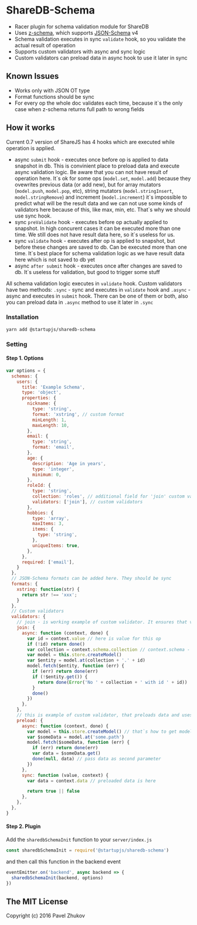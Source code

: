 # ShareDB-Schema

- Racer plugin for schema validation module for ShareDB
- Uses [z-schema](https://github.com/zaggino/z-schema), which supports [JSON-Schema](http://json-schema.org/) v4
- Schema validation executes in sync ``validate`` hook, so you validate the actual result of operation
- Supports custom validators with async and sync logic
- Custom validators can preload data in async hook to use it later in sync

## Known Issues
- Works only with JSON OT type
- Format functions should be sync
- For every op the whole doc validates each time, because it\`s the only case when z-schema returns full path to wrong fields

## How it works
Current 0.7 version of ShareJS has 4 hooks which are executed while operation is applied.
- async `submit` hook - executes once before op is applied to data snapshot in db. This is convinient place to preload data and execute async validation logic. Be aware that you can not have result of operation here. It\`s ok for some ops (`model.set`, `model.add`) because they ovewrites previous data (or add new), but for array mutators (`model.push`, `model.pop`, etc), string mutators (`model.stringInsert`, `model.stringRemove`) and increment (`model.increment`) it\`s impossible to predict what will be the result data and we can not use some kinds of validators here because of this, like max, min, etc. That\`s why we should use sync hook.
- sync `preValidate` hook - executes before op actually applied to snapshot. In high concurent cases it can be executed more than one time. We still does not have result data here, so it\`s useless for us.
- sync `validate` hook - executes after op is applied to snapshot, but before these changes are saved to db. Can be executed more than one time. It\`s best place for schema validation logic as we have result data here which is not saved to db yet
- async `after submit` hook - executes once after changes are saved to db. It\`s useless for validation, but good to trigger
some stuff

All schema validation logic executes in `validate` hook. Custom validators have two methods: `.sync` - sync and executes in `validate` hook and `.async` - async and executes in `submit` hook. There can be one of them or both, also you can preload data in `.async` method to use it later in `.sync`

### Installation
```
yarn add @startupjs/sharedb-schema
```

### Setting

#### Step 1. Options
``` js
var options = {
  schemas: {
    users: {
      title: 'Example Schema',
      type: 'object',
      properties: {
        nickname: {
          type: 'string',
          format: 'xstring', // custom format
          minLength: 1,
          maxLength: 10,
        },
        email: {
          type: 'string',
          format: 'email',
        },
        age: {
          description: 'Age in years',
          type: 'integer',
          minimum: 0,
        },
        roleId: {
          type: 'string',
          collection: 'roles', // additional field for 'join' custom validator
          validators: ['join'], // custom validators
        },
        hobbies: {
          type: 'array',
          maxItems: 3,
          items: {
            type: 'string',
          },
          uniqueItems: true,
        },
      },
      required: ['email'],
    }
  },
  // JSON-Schema formats can be added here. They should be sync
  formats: {
    xstring: function(str) {
      return str !== 'xxx';
    }
  },
  // Custom validators
  validators: {
    // join - is working example of custom validator. It ensures that value is id of doc of specific collection
    join: {
      async: function (context, done) {
        var id = context.value // here is value for this op
        if (!id) return done()
        var collection = context.schema.collection // context.schema - is schema of current property
        var model = this.store.createModel()
        var $entity = model.at(collection + '.' + id)
        model.fetch($entity, function (err) {
          if (err) return done(err)
          if (!$entity.get()) {
            return done(Error('No ' + collection + ' with id ' + id))
          }
          done()
        })
      },
    },
    // this is example of custom validator, that preloads data and uses it later
    preload: {
      async: function (context, done) {
        var model = this.store.createModel() // that`s how to get model
        var $someData = model.at('some.path')
        model.fetch($someData, function (err) {
          if (err) return done(err)
          var data = $someData.get()
          done(null, data) // pass data as second parameter
        })
      },
      sync: function (value, context) {
        var data = context.data // preloaded data is here

        return true || false
      },
    },
  },
}

```

#### Step 2. Plugin

Add the `sharedbSchemaInit` function to your `server/index.js`

``` js
const sharedbSchemaInit = require('@startupjs/sharedb-schema')
```

and then call this function in the backend event
``` js
eventEmitter.on('backend', async backend => {
  sharedbSchemaInit(backend, options)
})
```

## The MIT License

Copyright (c) 2016 Pavel Zhukov

